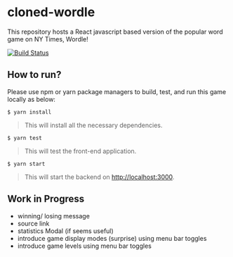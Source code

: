 # cloned-wordle

This repository hosts a React javascript based version of the popular word game on NY Times, Wordle!

[![Build Status](https://app.travis-ci.com/sinhadotabhinav/cloned-wordle.svg?branch=develop)](https://app.travis-ci.com/sinhadotabhinav/cloned-wordle)

## How to run?

Please use npm or yarn package managers to build, test, and run this game locally as below:

`$ yarn install`

> This will install all the necessary dependencies.

`$ yarn test`

> This will test the front-end application.

`$ yarn start`

> This will start the backend on  [http://localhost:3000](http://localhost:3000).

## Work in Progress

- winning/ losing message
- source link
- statistics Modal (if seems useful)
- introduce game display modes (surprise) using menu bar toggles
- introduce game levels using menu bar toggles
